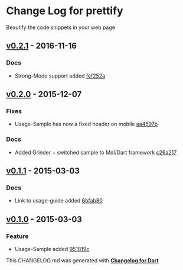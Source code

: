 # Change Log for prettify
Beautify the code snippets in your web page

## [v0.2.1](http://github.com/mikemitterer/dart-prettify/compare/v0.2.0...v0.2.1) - 2016-11-16

### Docs
* Strong-Mode support added [fef252a](https://github.com/mikemitterer/dart-prettify/commit/fef252a08c79dd84ba24c459fa695b27e580b05a)

## [v0.2.0](http://github.com/mikemitterer/dart-prettify/compare/v0.1.2...v0.2.0) - 2015-12-07

### Fixes
* Usage-Sample has now a fixed header on mobile [aa4597b](https://github.com/mikemitterer/dart-prettify/commit/aa4597b9e1f828c4858b645cfbdd8e371d1c7aab)

### Docs
* Added Grinder + switched sample to Mdl/Dart framework [c26a217](https://github.com/mikemitterer/dart-prettify/commit/c26a21735e628757130bb036750c7999da5761e0)

## [v0.1.1](http://github.com/mikemitterer/dart-prettify/compare/v0.1.0...v0.1.1) - 2015-03-03

### Docs
* Link to usage-guide added [6bfab80](https://github.com/mikemitterer/dart-prettify/commit/6bfab80c904d12748fda49ebf306ccc49c32751d)

## [v0.1.0](http://github.com/mikemitterer/dart-prettify/compare/v0.1.0) - 2015-03-03

### Feature
* Usage-Sample added [951819c](https://github.com/mikemitterer/dart-prettify/commit/951819c4ac8bb8a10c5cc4bcc64efa9bb92fc5e2)


This CHANGELOG.md was generated with [**Changelog for Dart**](https://pub.dartlang.org/packages/changelog)
